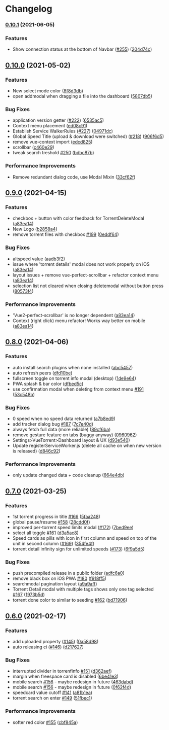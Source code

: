 # Changelog

### [0.10.1](https://www.github.com/WDaan/VueTorrent/compare/v0.10.0...v0.10.1) (2021-06-05)


### Features

* Show connection status at the bottom of Navbar ([#255](https://www.github.com/WDaan/VueTorrent/issues/255)) ([204d74c](https://www.github.com/WDaan/VueTorrent/commit/204d74c4e84df5404819796e9e5078c01106990a))

## [0.10.0](https://www.github.com/WDaan/VueTorrent/compare/v0.9.0...v0.10.0) (2021-05-02)


### Features

* New select mode color ([8f8d3db](https://www.github.com/WDaan/VueTorrent/commit/8f8d3dbb765d950baa9c5e7654a356e2d300ed28))
* open addmodal when dragging a file into the dashboard ([5807db5](https://www.github.com/WDaan/VueTorrent/commit/5807db5e99ac84436261e9d0e2b9a6767d851ba2))


### Bug Fixes

* application version getter ([#222](https://www.github.com/WDaan/VueTorrent/issues/222)) ([6535ac5](https://www.github.com/WDaan/VueTorrent/commit/6535ac56265d3062c877f35fa5e44b9635e26fcd))
* Context menu placement ([ed08c91](https://www.github.com/WDaan/VueTorrent/commit/ed08c914ebde9fba53e8b24f58c0a80918569b26))
* Establish Service WalkerRules ([#227](https://www.github.com/WDaan/VueTorrent/issues/227)) ([04971dc](https://www.github.com/WDaan/VueTorrent/commit/04971dcf874c2f952f57c3abef94d8d92337e488))
* Global Speed Title (upload & download were switched) ([#218](https://www.github.com/WDaan/VueTorrent/issues/218)) ([906f6d5](https://www.github.com/WDaan/VueTorrent/commit/906f6d5f872b848fc7b3c5071c51a9696ce7c734))
* remove vue-context import ([edcd825](https://www.github.com/WDaan/VueTorrent/commit/edcd825969f6876b1962dc8875be4b9447704820))
* scrollbar ([c460e29](https://www.github.com/WDaan/VueTorrent/commit/c460e29d95eb034266b3ae1006ebb57001f5aa83))
* tweak search treshold [#250](https://www.github.com/WDaan/VueTorrent/issues/250) ([bdbc87b](https://www.github.com/WDaan/VueTorrent/commit/bdbc87b72423891a04a9c8c7a5de69e1d4ccd755))


### Performance Improvements

* Remove redundant dialog code, use Modal Mixin ([33cf62f](https://www.github.com/WDaan/VueTorrent/commit/33cf62ff9b6ea671dc1022e345a65705bd814640))

## [0.9.0](https://www.github.com/WDaan/VueTorrent/compare/v0.8.0...v0.9.0) (2021-04-15)


### Features

* checkbox + button with color feedback for TorrentDeleteModal ([a83ea14](https://www.github.com/WDaan/VueTorrent/commit/a83ea144cf1daac09fc76feff5d03347c8ea87ca))
* New Logo ([b2858a4](https://www.github.com/WDaan/VueTorrent/commit/b2858a4f68238867996cfe5e61e0947dae3af022))
* remove torrent files with checkbox [#199](https://www.github.com/WDaan/VueTorrent/issues/199) ([0eddf64](https://www.github.com/WDaan/VueTorrent/commit/0eddf6458ea3b72ce19282fbcd07e19ff96fd3f8))


### Bug Fixes

* altspeed value ([aadb3f2](https://www.github.com/WDaan/VueTorrent/commit/aadb3f2171d38d5a94f9ca9847c50137669055b3))
* issue where 'torrent details' modal does not work properly on iOS ([a83ea14](https://www.github.com/WDaan/VueTorrent/commit/a83ea144cf1daac09fc76feff5d03347c8ea87ca))
* layout issues + remove vue-perfect-scrollbar + refactor context menu ([a83ea14](https://www.github.com/WDaan/VueTorrent/commit/a83ea144cf1daac09fc76feff5d03347c8ea87ca))
* selection list not cleared when closing deletemodal without button press ([80573f4](https://www.github.com/WDaan/VueTorrent/commit/80573f436498def7edae86e161535ef378c538e7))


### Performance Improvements

* 'Vue2-perfect-scrollbar' is no longer dependent ([a83ea14](https://www.github.com/WDaan/VueTorrent/commit/a83ea144cf1daac09fc76feff5d03347c8ea87ca))
* Context (right click) menu refactor! Works way better on mobile ([a83ea14](https://www.github.com/WDaan/VueTorrent/commit/a83ea144cf1daac09fc76feff5d03347c8ea87ca))

## [0.8.0](https://www.github.com/WDaan/VueTorrent/compare/v0.7.0...v0.8.0) (2021-04-06)


### Features

* auto install search plugins when none installed ([abc5457](https://www.github.com/WDaan/VueTorrent/commit/abc5457882892ce4840ae0eef7a438e5ea4c7c90))
* auto refresh peers ([dfd10be](https://www.github.com/WDaan/VueTorrent/commit/dfd10beeab4c757ff1ac0c3eecbdc4e740573a75))
* fullscreen toggle on torrent info modal (desktop) ([1de9e64](https://www.github.com/WDaan/VueTorrent/commit/1de9e6459657c386332d146352c3ed765f70fa3c))
* PWA splash & bar color ([dfbed5c](https://www.github.com/WDaan/VueTorrent/commit/dfbed5cb05c0b6974c09c86c6e82e1478f1100d6))
* use confirmation modal when deleting from context menu [#191](https://www.github.com/WDaan/VueTorrent/issues/191) ([53c548b](https://www.github.com/WDaan/VueTorrent/commit/53c548b502bacc95bab59026b836eb2bb2b785ec))


### Bug Fixes

* 0 speed when no speed data returned ([a7b8ed9](https://www.github.com/WDaan/VueTorrent/commit/a7b8ed9da3dbca8d2f3be0665880d3cda5f5a50b))
* add tracker dialog bug [#187](https://www.github.com/WDaan/VueTorrent/issues/187) ([7c7e40d](https://www.github.com/WDaan/VueTorrent/commit/7c7e40d4a5105ce3e0e9422551ad6cd2673da932))
* always fetch full data (more reliable) ([89cf6ba](https://www.github.com/WDaan/VueTorrent/commit/89cf6ba32c7a4b24cd0ea4d358e56e1d859d4665))
* remove gesture feature on tabs (buggy anyway) ([0960962](https://www.github.com/WDaan/VueTorrent/commit/0960962441e424c28c8ad6014a79f733f495b881))
* Settings>VueTorrent>Dashboard layout & UX ([d93e540](https://www.github.com/WDaan/VueTorrent/commit/d93e540a71c72bb274da14f36ae5fd72404bc65d))
* Update registerServiceWorker.js (delete all cache on when new version is released) ([d846c92](https://www.github.com/WDaan/VueTorrent/commit/d846c924937c99746cbf5a102b0de8ed27381a5d))


### Performance Improvements

* only update changed data + code cleanup ([664e4db](https://www.github.com/WDaan/VueTorrent/commit/664e4dbe2ff9bf04a2ef766fe2726d5f994b1228))

## [0.7.0](https://www.github.com/WDaan/VueTorrent/compare/v0.6.0...v0.7.0) (2021-03-25)


### Features

* 1st torrent progress in title [#166](https://www.github.com/WDaan/VueTorrent/issues/166) ([5faa248](https://www.github.com/WDaan/VueTorrent/commit/5faa248395e6edd4e892717fcd0ce41ae27efe08))
* global pause/resume [#158](https://www.github.com/WDaan/VueTorrent/issues/158) ([28cdd0f](https://www.github.com/WDaan/VueTorrent/commit/28cdd0ff735f797d94c7b216990560c22030d101))
* improved per-torrent speed limits modal ([#172](https://www.github.com/WDaan/VueTorrent/issues/172)) ([7bed9ee](https://www.github.com/WDaan/VueTorrent/commit/7bed9eef12321e06bb143d96f02326d967e6f739))
* select all toggle [#161](https://www.github.com/WDaan/VueTorrent/issues/161) ([d3a5ac8](https://www.github.com/WDaan/VueTorrent/commit/d3a5ac8f978177e3cb69261c01e279e9615da2f4))
* Speed cards as pills with icon in first column and speed on top of the unit in second column ([#169](https://www.github.com/WDaan/VueTorrent/issues/169)) ([354fe4f](https://www.github.com/WDaan/VueTorrent/commit/354fe4f5f870bb48613ef390341c4c1971e2936e))
* torrent detail infinity sign for unlimited speeds ([#173](https://www.github.com/WDaan/VueTorrent/issues/173)) ([6f9a5d5](https://www.github.com/WDaan/VueTorrent/commit/6f9a5d5fefd9c0a2622ce62588ee717f762b7eee))


### Bug Fixes

* push precompiled release in a public folder ([adfc6a0](https://www.github.com/WDaan/VueTorrent/commit/adfc6a00f2e0b2e09f7f4e67a2efc3dc1db50194))
* remove black box on iOS PWA [#180](https://www.github.com/WDaan/VueTorrent/issues/180) ([f918ff5](https://www.github.com/WDaan/VueTorrent/commit/f918ff5ee5c0ddd1c288caa261bbd95e40de4d24))
* searchmodal pagination layout ([a9a9aff](https://www.github.com/WDaan/VueTorrent/commit/a9a9aff74f1310df724b0661011c97f798cdfaf6))
* Torrent Detail modal with multiple tags shows only one tag selected [#167](https://www.github.com/WDaan/VueTorrent/issues/167) ([1973b5d](https://www.github.com/WDaan/VueTorrent/commit/1973b5dc520ed23682b7788a1ace3905d55c36d8))
* torrent done color to similar to seeding [#162](https://www.github.com/WDaan/VueTorrent/issues/162) ([bd71906](https://www.github.com/WDaan/VueTorrent/commit/bd7190685fd598d08ced9af9923e7cd3cfe50c5a))

## [0.6.0](https://www.github.com/WDaan/VueTorrent/compare/0.5.6...v0.6.0) (2021-02-17)


### Features

* add uploaded property ([#145](https://www.github.com/WDaan/VueTorrent/issues/145)) ([0a58d98](https://www.github.com/WDaan/VueTorrent/commit/0a58d98b9f50affee99f05fb4f93d9b37d38ac76))
* auto releasing ci ([#146](https://www.github.com/WDaan/VueTorrent/issues/146)) ([d217627](https://www.github.com/WDaan/VueTorrent/commit/d217627d9ad15535bfe67116790a78414c44c673))


### Bug Fixes

* interrupted divider in torrenfinfo [#151](https://www.github.com/WDaan/VueTorrent/issues/151) ([d362aef](https://www.github.com/WDaan/VueTorrent/commit/d362aef27574bb6a60c3675eef52655f1a57bebe))
* margin when freespace card is disabled ([6be41e3](https://www.github.com/WDaan/VueTorrent/commit/6be41e33cfb0eb365df18e53c396cd4a36d4b8e5))
* mobile search [#156](https://www.github.com/WDaan/VueTorrent/issues/156) - maybe redesign in future ([463dabd](https://www.github.com/WDaan/VueTorrent/commit/463dabde00a34c495d238aff4fd82ea65acc9e54))
* mobile search [#156](https://www.github.com/WDaan/VueTorrent/issues/156) - maybe redesign in future ([0f62f4d](https://www.github.com/WDaan/VueTorrent/commit/0f62f4df6763e4449b1ceab946092f9b67b06411))
* speedcard value cutoff [#141](https://www.github.com/WDaan/VueTorrent/issues/141) ([a81b1ea](https://www.github.com/WDaan/VueTorrent/commit/a81b1ea2e878b7e890b1c01037b54abba514f969))
* torrent search on enter [#149](https://www.github.com/WDaan/VueTorrent/issues/149) ([51fbec1](https://www.github.com/WDaan/VueTorrent/commit/51fbec13240f57dccd0177ee8e435f6aba290540))


### Performance Improvements

* softer red color [#155](https://www.github.com/WDaan/VueTorrent/issues/155) ([cbf845a](https://www.github.com/WDaan/VueTorrent/commit/cbf845a8a407895e8d6093c584ea96497c45cac0))
